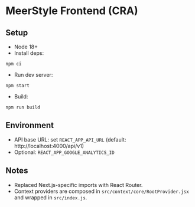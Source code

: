 # MeerStyle Frontend (CRA)

## Setup

- Node 18+
- Install deps:

```
npm ci
```

- Run dev server:

```
npm start
```

- Build:

```
npm run build
```

## Environment

- API base URL: set `REACT_APP_API_URL` (default: http://localhost:4000/api/v1)
- Optional: `REACT_APP_GOOGLE_ANALYTICS_ID`

## Notes

- Replaced Next.js-specific imports with React Router.
- Context providers are composed in `src/context/core/RootProvider.jsx` and wrapped in `src/index.js`.
